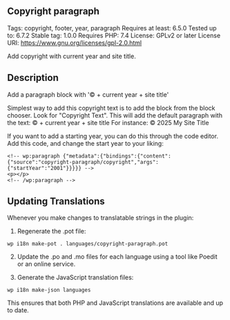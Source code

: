 ## Copyright paragraph

Tags: copyright, footer, year, paragraph
Requires at least: 6.5.0
Tested up to: 6.7.2
Stable tag: 1.0.0
Requires PHP: 7.4
License: GPLv2 or later
License URI: https://www.gnu.org/licenses/gpl-2.0.html

Add copyright with current year and site title.

## Description

Add a paragraph block with '© + current year + site title'

Simplest way to add this copyright text is to add the block from the block
chooser. Look for "Copyright Text". This will add the default paragraph with
the text: © + current year + site title
For instance: © 2025 My Site Title

If you want to add a starting year, you can do this through the code editor.
Add this code, and change the start year to your liking:

```
<!-- wp:paragraph {"metadata":{"bindings":{"content":{"source":"copyright-paragraph/copyright","args":{"startYear":"2001"}}}}} -->
<p></p>
<!-- /wp:paragraph -->
```

## Updating Translations

Whenever you make changes to translatable strings in the plugin:

1. Regenerate the .pot file:

```
wp i18n make-pot . languages/copyright-paragraph.pot
```

2. Update the .po and .mo files for each language using a tool like Poedit or an online service.

3. Generate the JavaScript translation files:

```
wp i18n make-json languages
```

This ensures that both PHP and JavaScript translations are available and up to date.

